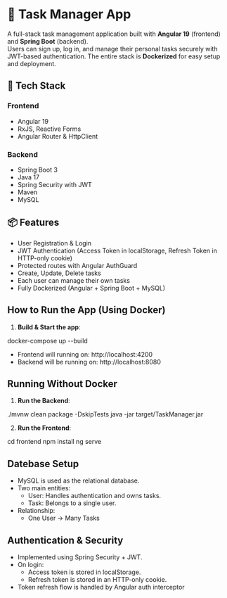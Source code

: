 # 📝 Task Manager App

A full-stack task management application built with **Angular 19** (frontend) and **Spring Boot** (backend).  
Users can sign up, log in, and manage their personal tasks securely with JWT-based authentication. The entire stack is **Dockerized** for easy setup and deployment.

## 🚀 Tech Stack

### Frontend
- Angular 19
- RxJS, Reactive Forms
- Angular Router & HttpClient

### Backend
- Spring Boot 3
- Java 17
- Spring Security with JWT
- Maven
- MySQL


## 📦 Features

- User Registration & Login
- JWT Authentication (Access Token in localStorage, Refresh Token in HTTP-only cookie)
- Protected routes with Angular AuthGuard
- Create, Update, Delete tasks
- Each user can manage their own tasks
- Fully Dockerized (Angular + Spring Boot + MySQL)


## How to Run the App (Using Docker)

1. **Build & Start the app**:

docker-compose up --build

- Frontend will running on: http://localhost:4200
- Backend will be running on: http://localhost:8080


## Running Without Docker

1. **Run the Backend**:

./mvnw clean package -DskipTests
java -jar target/TaskManager.jar

2. **Run the Frontend**:

cd frontend
npm install
ng serve


## Datebase Setup

- MySQL is used as the relational database.
- Two main entities: 
    - User: Handles authentication and owns tasks.
    - Task: Belongs to a single user.
- Relationship: 
    - One User -> Many Tasks


## Authentication & Security

- Implemented using Spring Security + JWT.
- On login: 
    - Access token is stored in localStorage.
    - Refresh token is stored in an HTTP-only cookie.
- Token refresh flow is handled by Angular auth interceptor
